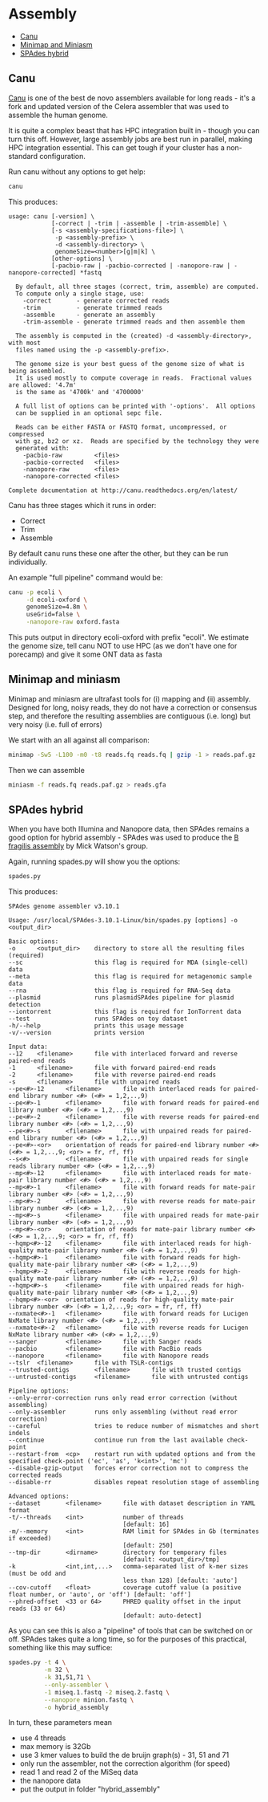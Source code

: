 # Assembly

* [Canu](#canu)
* [Minimap and Miniasm](#minimap-and-miniasm)
* [SPAdes hybrid](#spades-hybrid)

## Canu

[Canu](https://canu.readthedocs.io/en/latest/) is one of the best de novo assemblers available for long reads - it's a fork and updated version of the Celera assembler that was used to assemble the human genome.  

It is quite a complex beast that has HPC integration built in - though you can turn this off.  However, large assembly jobs are best run in parallel, making HPC integration essential.  This can get tough if your cluster has a non-standard configuration.

Run canu without any options to get help:

```sh
canu
```

This produces:

```
usage: canu [-version] \
            [-correct | -trim | -assemble | -trim-assemble] \
            [-s <assembly-specifications-file>] \
             -p <assembly-prefix> \
             -d <assembly-directory> \
             genomeSize=<number>[g|m|k] \
            [other-options] \
            [-pacbio-raw | -pacbio-corrected | -nanopore-raw | -nanopore-corrected] *fastq

  By default, all three stages (correct, trim, assemble) are computed.
  To compute only a single stage, use:
    -correct       - generate corrected reads
    -trim          - generate trimmed reads
    -assemble      - generate an assembly
    -trim-assemble - generate trimmed reads and then assemble them

  The assembly is computed in the (created) -d <assembly-directory>, with most
  files named using the -p <assembly-prefix>.

  The genome size is your best guess of the genome size of what is being assembled.
  It is used mostly to compute coverage in reads.  Fractional values are allowed: '4.7m'
  is the same as '4700k' and '4700000'

  A full list of options can be printed with '-options'.  All options
  can be supplied in an optional sepc file.

  Reads can be either FASTA or FASTQ format, uncompressed, or compressed
  with gz, bz2 or xz.  Reads are specified by the technology they were
  generated with:
    -pacbio-raw         <files>
    -pacbio-corrected   <files>
    -nanopore-raw       <files>
    -nanopore-corrected <files>

Complete documentation at http://canu.readthedocs.org/en/latest/
```
Canu has three stages which it runs in order:

* Correct 
* Trim
* Assemble

By default canu runs these one after the other, but they can be run individually.

An example "full pipeline" command would be:

```sh
canu -p ecoli \
     -d ecoli-oxford \
     genomeSize=4.8m \
     useGrid=false \
     -nanopore-raw oxford.fasta
```
This puts output in directory ecoli-oxford with prefix "ecoli".  We estimate the genome size, tell canu NOT to use HPC (as we don't have one for porecamp) and give it some ONT data as fasta

## Minimap and miniasm

Minimap and miniasm are ultrafast tools for (i) mapping and (ii) assembly.  Designed for long, noisy reads, they do not have a correction or consensus step, and therefore the resulting assemblies are contiguous (i.e. long) but very noisy (i.e. full of errors)

We start with an all against all comparison:

```sh
minimap -Sw5 -L100 -m0 -t8 reads.fq reads.fq | gzip -1 > reads.paf.gz
```

Then we can assemble

```sh
miniasm -f reads.fq reads.paf.gz > reads.gfa
```

## SPAdes hybrid

When you have both Illumina and Nanopore data, then SPAdes remains a good option for hybrid assembly - SPAdes was used to produce the [B fragilis assembly](https://gigascience.biomedcentral.com/articles/10.1186/s13742-015-0101-6) by Mick Watson's group.

Again, running spades.py will show you the options:

```sh
spades.py
```

This produces:
```
SPAdes genome assembler v3.10.1

Usage: /usr/local/SPAdes-3.10.1-Linux/bin/spades.py [options] -o <output_dir>

Basic options:
-o      <output_dir>    directory to store all the resulting files (required)
--sc                    this flag is required for MDA (single-cell) data
--meta                  this flag is required for metagenomic sample data
--rna                   this flag is required for RNA-Seq data
--plasmid               runs plasmidSPAdes pipeline for plasmid detection
--iontorrent            this flag is required for IonTorrent data
--test                  runs SPAdes on toy dataset
-h/--help               prints this usage message
-v/--version            prints version

Input data:
--12    <filename>      file with interlaced forward and reverse paired-end reads
-1      <filename>      file with forward paired-end reads
-2      <filename>      file with reverse paired-end reads
-s      <filename>      file with unpaired reads
--pe<#>-12      <filename>      file with interlaced reads for paired-end library number <#> (<#> = 1,2,..,9)
--pe<#>-1       <filename>      file with forward reads for paired-end library number <#> (<#> = 1,2,..,9)
--pe<#>-2       <filename>      file with reverse reads for paired-end library number <#> (<#> = 1,2,..,9)
--pe<#>-s       <filename>      file with unpaired reads for paired-end library number <#> (<#> = 1,2,..,9)
--pe<#>-<or>    orientation of reads for paired-end library number <#> (<#> = 1,2,..,9; <or> = fr, rf, ff)
--s<#>          <filename>      file with unpaired reads for single reads library number <#> (<#> = 1,2,..,9)
--mp<#>-12      <filename>      file with interlaced reads for mate-pair library number <#> (<#> = 1,2,..,9)
--mp<#>-1       <filename>      file with forward reads for mate-pair library number <#> (<#> = 1,2,..,9)
--mp<#>-2       <filename>      file with reverse reads for mate-pair library number <#> (<#> = 1,2,..,9)
--mp<#>-s       <filename>      file with unpaired reads for mate-pair library number <#> (<#> = 1,2,..,9)
--mp<#>-<or>    orientation of reads for mate-pair library number <#> (<#> = 1,2,..,9; <or> = fr, rf, ff)
--hqmp<#>-12    <filename>      file with interlaced reads for high-quality mate-pair library number <#> (<#> = 1,2,..,9)
--hqmp<#>-1     <filename>      file with forward reads for high-quality mate-pair library number <#> (<#> = 1,2,..,9)
--hqmp<#>-2     <filename>      file with reverse reads for high-quality mate-pair library number <#> (<#> = 1,2,..,9)
--hqmp<#>-s     <filename>      file with unpaired reads for high-quality mate-pair library number <#> (<#> = 1,2,..,9)
--hqmp<#>-<or>  orientation of reads for high-quality mate-pair library number <#> (<#> = 1,2,..,9; <or> = fr, rf, ff)
--nxmate<#>-1   <filename>      file with forward reads for Lucigen NxMate library number <#> (<#> = 1,2,..,9)
--nxmate<#>-2   <filename>      file with reverse reads for Lucigen NxMate library number <#> (<#> = 1,2,..,9)
--sanger        <filename>      file with Sanger reads
--pacbio        <filename>      file with PacBio reads
--nanopore      <filename>      file with Nanopore reads
--tslr  <filename>      file with TSLR-contigs
--trusted-contigs       <filename>      file with trusted contigs
--untrusted-contigs     <filename>      file with untrusted contigs

Pipeline options:
--only-error-correction runs only read error correction (without assembling)
--only-assembler        runs only assembling (without read error correction)
--careful               tries to reduce number of mismatches and short indels
--continue              continue run from the last available check-point
--restart-from  <cp>    restart run with updated options and from the specified check-point ('ec', 'as', 'k<int>', 'mc')
--disable-gzip-output   forces error correction not to compress the corrected reads
--disable-rr            disables repeat resolution stage of assembling

Advanced options:
--dataset       <filename>      file with dataset description in YAML format
-t/--threads    <int>           number of threads
                                [default: 16]
-m/--memory     <int>           RAM limit for SPAdes in Gb (terminates if exceeded)
                                [default: 250]
--tmp-dir       <dirname>       directory for temporary files
                                [default: <output_dir>/tmp]
-k              <int,int,...>   comma-separated list of k-mer sizes (must be odd and
                                less than 128) [default: 'auto']
--cov-cutoff    <float>         coverage cutoff value (a positive float number, or 'auto', or 'off') [default: 'off']
--phred-offset  <33 or 64>      PHRED quality offset in the input reads (33 or 64)
                                [default: auto-detect]
```

As you can see this is also a "pipeline" of tools that can be switched on or off.  SPAdes takes quite a long time, so for the purposes of this practical, something like this may suffice:

```sh
spades.py -t 4 \
          -m 32 \
          -k 31,51,71 \
          --only-assembler \
          -1 miseq.1.fastq -2 miseq.2.fastq \
          --nanopore minion.fastq \
          -o hybrid_assembly
```

In turn, these parameters mean

* use 4 threads
* max memory is 32Gb
* use 3 kmer values to build the de bruijn graph(s) - 31, 51 and 71
* only run the assembler, not the correction algorithm (for speed)
* read 1 and read 2 of the MiSeq data
* the nanopore data
* put the output in folder "hybrid_assembly"
